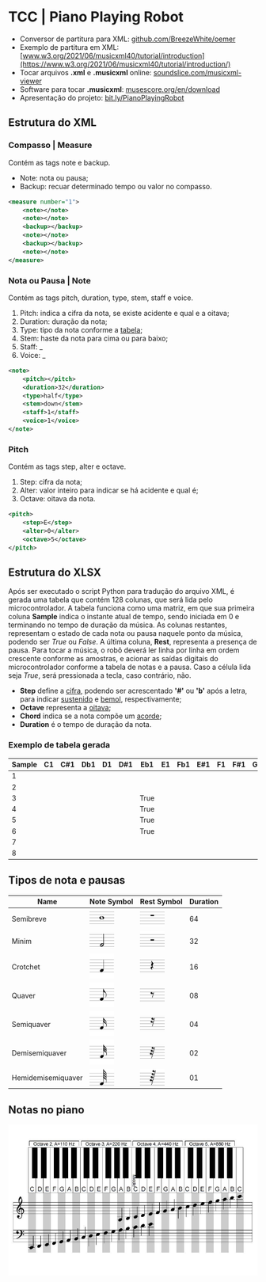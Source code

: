 # TCC | Piano Playing Robot

- Conversor de partitura para XML: [github.com/BreezeWhite/oemer](https://github.com/BreezeWhite/oemer)
- Exemplo de partitura em XML: [www.w3.org/2021/06/musicxml40/tutorial/introduction](https://www.w3.org/2021/06/musicxml40/tutorial/introduction/)
- Tocar arquivos **.xml** e **.musicxml** online: [soundslice.com/musicxml-viewer](https://www.soundslice.com/musicxml-viewer/)
- Software para tocar **.musicxml**: [musescore.org/en/download](https://musescore.org/en/download)
- Apresentação do projeto: [bit.ly/PianoPlayingRobot](https://bit.ly/PianoPlayingRobot)

## Estrutura do **XML**

### Compasso | Measure
Contém as tags note e backup.
- Note: nota ou pausa;
- Backup: recuar determinado tempo ou valor no compasso.
``` xml
<measure number="1">
    <note></note>
    <note></note>
    <backup></backup>
    <note></note>
    <backup></backup>
    <note></note>
</measure>
```

### Nota ou Pausa | Note
Contém as tags pitch, duration, type, stem, staff e voice.
1. Pitch: indica a cifra da nota, se existe acidente e qual e a oitava;
2. Duration: duração da nota;
3. Type: tipo da nota conforme a [tabela](https://github.com/gilsonmuniz/tcc_piano_playing_robot#tipos-de-nota-e-pausas);
4. Stem: haste da nota para cima ou para baixo;
5. Staff: _
6. Voice: _
``` xml
<note>
    <pitch></pitch>
    <duration>32</duration>
    <type>half</type>
    <stem>down</stem>
    <staff>1</staff>
    <voice>1</voice>
</note>
```

### Pitch
Contém as tags step, alter e octave.
1. Step: cifra da nota;
2. Alter: valor inteiro para indicar se há acidente e qual é;
3. Octave: oitava da nota.
``` xml
<pitch>
    <step>E</step>
    <alter>0</alter>
    <octave>5</octave>
</pitch>
```

## Estrutura do **XLSX**
Após ser executado o script Python para tradução do arquivo XML, é gerada uma tabela que contém 128 colunas, que será lida pelo microcontrolador.
A tabela funciona como uma matriz, em que sua primeira coluna **Sample** indica o instante atual de tempo, sendo iniciada em 0 e terminando no tempo de duração da música. As colunas restantes, representam o estado de cada nota ou pausa naquele ponto da música, podendo ser _True_ ou _False_. A última coluna, **Rest**, representa a presença de pausa.
Para tocar a música, o robô deverá ler linha por linha em ordem crescente conforme as amostras, e acionar as saídas digitais do microcontrolador conforme a tabela de notas e a pausa. Caso a célula lida seja _True_, será pressionada a tecla, caso contrário, não.

- **Step** define a [cifra](https://pt.wikipedia.org/wiki/Cifra_(música)), podendo ser acrescentado **'#'** ou **'b'** após a letra, para indicar [sustenido](https://pt.wikipedia.org/wiki/Sustenido) e [bemol](https://pt.wikipedia.org/wiki/Bemol), respectivamente;
- **Octave** representa a [oitava](https://pt.wikipedia.org/wiki/Oitava);
- **Chord** indica se a nota compõe um [acorde](https://pt.wikipedia.org/wiki/Acorde);
- **Duration** é o tempo de duração da nota.

### Exemplo de tabela gerada

| Sample | C1 | C#1 | Db1 | D1 | D#1 | Eb1  | E1 | Fb1 | E#1 | F1 | F#1 | Gb1 | G1 | G#1  | Ab1 | A1 | A#1 | Bb1 | B1 | Cb1 | B#1 | C2 | C#2 | Db2 | D2 | D#2 | Eb2  | E2 | Fb2 | E#2 | F2 | F#2 | Gb2 | G2 | G#2  | Ab2 | A2 | A#2 | Bb2 | B2 | Cb2 | B#2 | C3 | C#3 | Db3 | D3 | D#3 | Eb3  | E3 | Fb3 | E#3 | F3 | F#3 | Gb3 | G3 | G#3  | Ab3 | A3 | A#3 | Bb3 | B3 | Cb3 | B#3 | C4 | C#4 | Db4 | D4 | D#4 | Eb4  | E4 | Fb4 | E#4 | F4 | F#4 | Gb4 | G4 | G#4  | Ab4 | A4 | A#4 | Bb4 | B4 | Cb4 | B#4 | C5 | C#5 | Db5 | D5 | D#5 | Eb5  | E5 | Fb5 | E#5 | F5 | F#5 | Gb5 | G5 | G#5  | Ab5 | A5 | A#5 | Bb5 | B5 | Cb5 | B#5 | C6 | C#6 | Db6 | D6 | D#6 | Eb6  | E6 | Fb6 | E#6 | F6 | F#6 | Gb6 | G6 | G#6  | Ab6 | A6 | A#6 | Bb6 | B6 | Cb6 | B#6 | Rest |
|--------|----|-----|-----|----|-----|------|----|-----|-----|----|-----|-----|----|------|-----|----|-----|-----|----|-----|-----|----|-----|-----|----|-----|------|----|-----|-----|----|-----|-----|----|------|-----|----|-----|-----|----|-----|-----|----|-----|-----|----|-----|------|----|-----|-----|----|-----|-----|----|------|-----|----|-----|-----|----|-----|-----|----|-----|-----|----|-----|------|----|-----|-----|----|-----|-----|----|------|-----|----|-----|-----|----|-----|-----|----|-----|-----|----|-----|------|----|-----|-----|----|-----|-----|----|------|-----|----|-----|-----|----|-----|-----|----|-----|-----|----|-----|------|----|-----|-----|----|-----|-----|----|------|-----|----|-----|-----|----|-----|-----|------|
| 1      |    |     |     |    |     |      |    |     |     |    |     |     |    |      |     |    |     |     |    |     |     |    |     |     |    |     |      |    |     |     |    |     |     |    |      |     |    |     |     |    |     |     |    |     |     |    |     |      |    |     |     |    |     |     |    |      |     |    |     |     |    |     |     |    |     |     |    |     |      |    |     |     |    |     |     |    |      |     |    |     |     |    |     |     |    |     |     |    |     |      |    |     |     |    |     |     |    |      |     |    |     |     |    |     |     |    |     |     |    |     |      |    |     |     |    |     |     |    |      |     |    |     |     |    |     |     |      |
| 2      |    |     |     |    |     |      |    |     |     |    |     |     |    |      |     |    |     |     |    |     |     |    |     |     |    |     |      |    |     |     |    |     |     |    |      |     |    |     |     |    |     |     |    |     |     |    |     |      |    |     |     |    |     |     |    |      |     |    |     |     |    |     |     |    |     |     |    |     |      |    |     |     |    |     |     |    |      |     |    |     |     |    |     |     |    |     |     |    |     |      |    |     |     |    |     |     |    |      |     |    |     |     |    |     |     |    |     |     |    |     |      |    |     |     |    |     |     |    |      |     |    |     |     |    |     |     |      |
| 3      |    |     |     |    |     | True |    |     |     |    |     |     |    |      |     |    |     |     |    |     |     |    |     |     |    |     |      |    |     |     |    |     |     |    |      |     |    |     |     |    |     |     |    |     |     |    |     |      |    |     |     |    |     |     |    |      |     |    |     |     |    |     |     |    |     |     |    |     |      |    |     |     |    |     |     |    |      |     |    |     |     |    |     |     |    |     |     |    |     |      |    |     |     |    |     |     |    |      |     |    |     |     |    |     |     |    |     |     |    |     |      |    |     |     |    |     |     |    |      |     |    |     |     |    |     |     |      |
| 4      |    |     |     |    |     | True |    |     |     |    |     |     |    |      |     |    |     |     |    |     |     |    |     |     |    |     |      |    |     |     |    |     |     |    |      |     |    |     |     |    |     |     |    |     |     |    |     |      |    |     |     |    |     |     |    |      |     |    |     |     |    |     |     |    |     |     |    |     |      |    |     |     |    |     |     |    |      |     |    |     |     |    |     |     |    |     |     |    |     |      |    |     |     |    |     |     |    |      |     |    |     |     |    |     |     |    |     |     |    |     |      |    |     |     |    |     |     |    |      |     |    |     |     |    |     |     |      |
| 5      |    |     |     |    |     | True |    |     |     |    |     |     |    | True |     |    |     |     |    |     |     |    |     |     |    |     |      |    |     |     |    |     |     |    |      |     |    |     |     |    |     |     |    |     |     |    |     |      |    |     |     |    |     |     |    |      |     |    |     |     |    |     |     |    |     |     |    |     |      |    |     |     |    |     |     |    |      |     |    |     |     |    |     |     |    |     |     |    |     |      |    |     |     |    |     |     |    |      |     |    |     |     |    |     |     |    |     |     |    |     |      |    |     |     |    |     |     |    |      |     |    |     |     |    |     |     |      |
| 6      |    |     |     |    |     | True |    |     |     |    |     |     |    | True |     |    |     |     |    |     |     |    |     |     |    |     |      |    |     |     |    |     |     |    |      |     |    |     |     |    |     |     |    |     |     |    |     |      |    |     |     |    |     |     |    |      |     |    |     |     |    |     |     |    |     |     |    |     |      |    |     |     |    |     |     |    |      |     |    |     |     |    |     |     |    |     |     |    |     |      |    |     |     |    |     |     |    |      |     |    |     |     |    |     |     |    |     |     |    |     |      |    |     |     |    |     |     |    |      |     |    |     |     |    |     |     |      |
| 7      |    |     |     |    |     |      |    |     |     |    |     |     |    | True |     |    |     |     |    |     |     |    |     |     |    |     |      |    |     |     |    |     |     |    |      |     |    |     |     |    |     |     |    |     |     |    |     |      |    |     |     |    |     |     |    |      |     |    |     |     |    |     |     |    |     |     |    |     |      |    |     |     |    |     |     |    |      |     |    |     |     |    |     |     |    |     |     |    |     |      |    |     |     |    |     |     |    |      |     |    |     |     |    |     |     |    |     |     |    |     |      |    |     |     |    |     |     |    |      |     |    |     |     |    |     |     |      |
| 8      |    |     |     |    |     |      |    |     |     |    |     |     |    | True |     |    |     |     |    |     |     |    |     |     |    |     |      |    |     |     |    |     |     |    |      |     |    |     |     |    |     |     |    |     |     |    |     |      |    |     |     |    |     |     |    |      |     |    |     |     |    |     |     |    |     |     |    |     |      |    |     |     |    |     |     |    |      |     |    |     |     |    |     |     |    |     |     |    |     |      |    |     |     |    |     |     |    |      |     |    |     |     |    |     |     |    |     |     |    |     |      |    |     |     |    |     |     |    |      |     |    |     |     |    |     |     |      |

## Tipos de nota e pausas
| Name               | Note Symbol                                        | Rest Symbol                                            | Duration |
|--------------------|----------------------------------------------------|--------------------------------------------------------|----------|
| Semibreve          | <img src="docs\semibreve.svg" width="50">          | <img src="docs\semibreverest.svg" width="50">          | 64       |
| Minim              | <img src="docs\minim.svg" width="50">              | <img src="docs\minimrest.svg" width="50">              | 32       |
| Crotchet           | <img src="docs\crotchet.svg" width="50">           | <img src="docs\crotchetrest.svg" width="50">           | 16       |
| Quaver             | <img src="docs\quaver.svg" width="50">             | <img src="docs\quaverrest.svg" width="50">             | 08       |
| Semiquaver         | <img src="docs\semiquaver.svg" width="50">         | <img src="docs\semiquaverrest.svg" width="50">         | 04       |
| Demisemiquaver     | <img src="docs\demisemiquaver.svg" width="50">     | <img src="docs\demisemiquaverrest.svg" width="50">     | 02       |
| Hemidemisemiquaver | <img src="docs\hemidemisemiquaver.svg" width="50"> | <img src="docs\hemidemisemiquaverrest.svg" width="50"> | 01       |

## Notas no piano
<img src="docs\piano_notes.jpg">